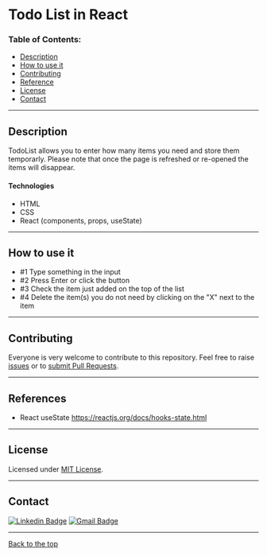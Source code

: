 # Todo List in React

### Table of Contents:

- [Description](#description)
- [How to use it](#how-to-use-it)
- [Contributing](#contributing)
- [Reference](#reference)
- [License](#license)
- [Contact](#contact)

---

## Description

TodoList allows you to enter how many items you need and store them temporarly. Please note that once the page is refreshed or re-opened the items will disappear.

#### Technologies

- HTML
- CSS
- React (components, props, useState)

---

## How to use it

- #1 Type something in the input
- #2 Press Enter or click the button
- #3 Check the item just added on the top of the list
- #4 Delete the item(s) you do not need by clicking on the "X" next to the item

---

## Contributing

Everyone is very welcome to contribute to this repository. Feel free to raise [issues](https://github.com/mrmatteorusso/todo-react/issues) or to [submit Pull Requests](https://github.com/mrmatteorusso/todo-react/pulls).

---

## References

- React useState
  https://reactjs.org/docs/hooks-state.html

---

## License

Licensed under [MIT License](http://opensource.org/licenses/MIT).

---

## Contact

[![Linkedin Badge](https://img.shields.io/badge/-Matteo_Russo-blue?style=flat-square&logo=Linkedin&logoColor=white&link=https://www.linkedin.com/in/mrmatteorusso//)](https://www.linkedin.com/in/mrmatteorusso/) [![Gmail Badge](https://img.shields.io/badge/-mrmatteorusso@gmail.com-c14438?style=flat-square&logo=Gmail&logoColor=white&link=mailto:mrmatteorusso@gmail.com)](mailto:mrmatteorusso@gmail.com)

---

[Back to the top](#todo-react)
